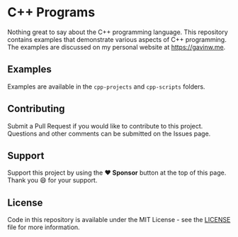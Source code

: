 # C++ Programs

Nothing great to say about the C++ programming language. This repository contains examples that demonstrate various aspects of C++ programming. The examples are discussed on my personal website at https://gavinw.me.

## Examples

Examples are available in the `cpp-projects` and `cpp-scripts` folders.

## Contributing

Submit a Pull Request if you would like to contribute to this project. Questions and other comments can be submitted on the Issues page.

## Support

Support this project by using the **:heart: Sponsor** button at the top of this page. Thank you :smile: for your support.

## License

Code in this repository is available under the MIT License - see the [LICENSE](LICENSE.md) file for more information.
